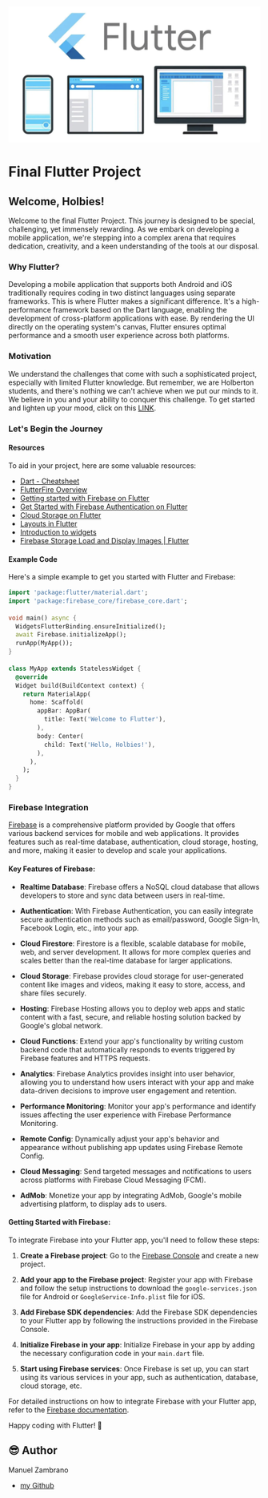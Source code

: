![Flutter Logo](flutter.png)

# Final Flutter Project

## Welcome, Holbies!

Welcome to the final Flutter Project. This journey is designed to be special, challenging, yet immensely rewarding. As we embark on developing a mobile application, we're stepping into a complex arena that requires dedication, creativity, and a keen understanding of the tools at our disposal.

### Why Flutter?

Developing a mobile application that supports both Android and iOS traditionally requires coding in two distinct languages using separate frameworks. This is where Flutter makes a significant difference. It's a high-performance framework based on the Dart language, enabling the development of cross-platform applications with ease. By rendering the UI directly on the operating system's canvas, Flutter ensures optimal performance and a smooth user experience across both platforms.

### Motivation

We understand the challenges that come with such a sophisticated project, especially with limited Flutter knowledge. But remember, we are Holberton students, and there's nothing we can't achieve when we put our minds to it. We believe in you and your ability to conquer this challenge. To get started and lighten up your mood, click on this [LINK](#).

### Let's Begin the Journey

#### Resources

To aid in your project, here are some valuable resources:

- [Dart - Cheatsheet](https://dart.dev/codelabs/dart-cheatsheet)
- [FlutterFire Overview](https://firebase.flutter.dev/docs/overview/)
- [Getting started with Firebase on Flutter](https://www.youtube.com/watch?v=EXp0gq9kGxI&t=780s&ab_channel=Firebase)
- [Get Started with Firebase Authentication on Flutter](https://firebase.flutter.dev/docs/auth/start/)
- [Cloud Storage on Flutter](https://firebase.google.com/docs/storage/flutter/start?hl=es-419)
- [Layouts in Flutter](https://docs.flutter.dev/ui/layout)
- [Introduction to widgets](https://docs.flutter.dev/ui)
- [Firebase Storage Load and Display Images | Flutter](https://www.youtube.com/watch?v=AQQJJw3zOqs)

#### Example Code

Here's a simple example to get you started with Flutter and Firebase:

```dart
import 'package:flutter/material.dart';
import 'package:firebase_core/firebase_core.dart';

void main() async {
  WidgetsFlutterBinding.ensureInitialized();
  await Firebase.initializeApp();
  runApp(MyApp());
}

class MyApp extends StatelessWidget {
  @override
  Widget build(BuildContext context) {
    return MaterialApp(
      home: Scaffold(
        appBar: AppBar(
          title: Text('Welcome to Flutter'),
        ),
        body: Center(
          child: Text('Hello, Holbies!'),
        ),
      ),
    );
  }
}
```


### Firebase Integration

[Firebase](https://firebase.google.com/) is a comprehensive platform provided by Google that offers various backend services for mobile and web applications. It provides features such as real-time database, authentication, cloud storage, hosting, and more, making it easier to develop and scale your applications.

#### Key Features of Firebase:

- **Realtime Database**: Firebase offers a NoSQL cloud database that allows developers to store and sync data between users in real-time.
  
- **Authentication**: With Firebase Authentication, you can easily integrate secure authentication methods such as email/password, Google Sign-In, Facebook Login, etc., into your app.
  
- **Cloud Firestore**: Firestore is a flexible, scalable database for mobile, web, and server development. It allows for more complex queries and scales better than the real-time database for larger applications.
  
- **Cloud Storage**: Firebase provides cloud storage for user-generated content like images and videos, making it easy to store, access, and share files securely.
  
- **Hosting**: Firebase Hosting allows you to deploy web apps and static content with a fast, secure, and reliable hosting solution backed by Google's global network.
  
- **Cloud Functions**: Extend your app's functionality by writing custom backend code that automatically responds to events triggered by Firebase features and HTTPS requests.
  
- **Analytics**: Firebase Analytics provides insight into user behavior, allowing you to understand how users interact with your app and make data-driven decisions to improve user engagement and retention.
  
- **Performance Monitoring**: Monitor your app's performance and identify issues affecting the user experience with Firebase Performance Monitoring.
  
- **Remote Config**: Dynamically adjust your app's behavior and appearance without publishing app updates using Firebase Remote Config.
  
- **Cloud Messaging**: Send targeted messages and notifications to users across platforms with Firebase Cloud Messaging (FCM).
  
- **AdMob**: Monetize your app by integrating AdMob, Google's mobile advertising platform, to display ads to users.

#### Getting Started with Firebase:

To integrate Firebase into your Flutter app, you'll need to follow these steps:

1. **Create a Firebase project**: Go to the [Firebase Console](https://console.firebase.google.com/) and create a new project.

2. **Add your app to the Firebase project**: Register your app with Firebase and follow the setup instructions to download the `google-services.json` file for Android or `GoogleService-Info.plist` file for iOS.

3. **Add Firebase SDK dependencies**: Add the Firebase SDK dependencies to your Flutter app by following the instructions provided in the Firebase Console.

4. **Initialize Firebase in your app**: Initialize Firebase in your app by adding the necessary configuration code in your `main.dart` file.

5. **Start using Firebase services**: Once Firebase is set up, you can start using its various services in your app, such as authentication, database, cloud storage, etc.

For detailed instructions on how to integrate Firebase with your Flutter app, refer to the [Firebase documentation](https://firebase.flutter.dev/docs/overview).

Happy coding with Flutter! 🎉

## :sunglasses: Author
Manuel Zambrano

- [my Github](https://github.com/mnlazs)
